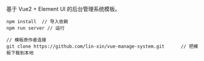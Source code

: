 基于 Vue2 + Element UI 的后台管理系统模板。

```
npm install  // 导入依赖
npm run server // 运行
```

```
// 模板原作者连接
git clone https://github.com/lin-xin/vue-manage-system.git      // 把模板下载到本地
```
